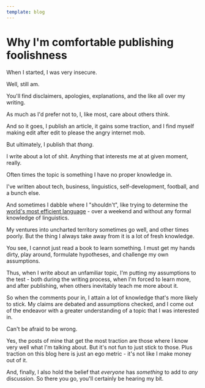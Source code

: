 ```yaml
---
template: blog
---
```


# Why I'm comfortable publishing foolishness

When I started, I was very insecure.

Well, still am.

You'll find disclaimers, apologies, explanations, and the like all over my writing.

As much as I'd prefer not to, I, like most, care about others think.

And so it goes, I publish an article, it gains some traction, and I find myself making edit after edit to please the angry internet mob.

But ultimately, I publish that _thang_.

I write about a lot of shit. Anything that interests me at at given moment, really. 

Often times the topic is something I have no proper knowledge in.

I've written about tech, business, linguistics, self-development, football, and a bunch else.

And sometimes I dabble where I "shouldn't", like trying to determine the [world's most efficient language](blog/language-efficiency) - over a weekend and without any formal knowledge of linguistics.

My ventures into uncharted territory sometimes go well, and other times poorly. But the thing I always take away from it is a lot of fresh knowledge.

You see, I cannot just read a book to learn something. I must get my hands dirty, play around, formulate hypotheses, and challenge my own assumptions.

Thus, when I write about an unfamiliar topic, I'm putting my assumptions to the test - both during the writing process, when I'm forced to learn more, and after publishing, when others inevitably teach me more about it.

So when the comments pour in, I attain a lot of knowledge that's more likely to stick. My claims are debated and assumptions checked, and I come out of the endeavor with a greater understanding of a topic that I was interested in. 

Can't be afraid to be wrong.

Yes, the posts of mine that get the most traction are those where I know very well what I'm talking about. But it's not fun to just stick to those. Plus traction on this blog here is just an ego metric - it's not like I make money out of it.

And, finally, I also hold the belief that _everyone_ has _something_ to add to _any_ discussion. So there you go, you'll certainly be hearing my bit.